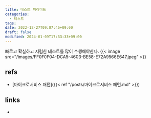 ```yaml
---
title: 테스트 피라미드
categories:
  - 테스트
tags: 
date: 2022-12-27T09:07:45+09:00
draft: false
modified: 2024-01-09T17:33:33+09:00
---
```

빠르고 확실하고 저렴한 테스트를 많이 수행해야한다.
{{< image src="/images/FF0F0F04-DCA5-4603-BE58-E72A9566E647.jpeg" >}}
## refs
- [마이크로서비스 패턴]({{< ref "/posts/마이크로서비스 패턴.md" >}})


## links
- 
